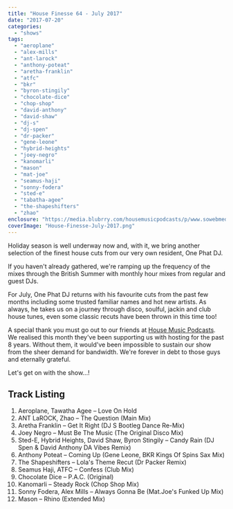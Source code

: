 ```yaml
---
title: "House Finesse 64 - July 2017"
date: "2017-07-20"
categories: 
  - "shows"
tags: 
  - "aeroplane"
  - "alex-mills"
  - "ant-larock"
  - "anthony-poteat"
  - "aretha-franklin"
  - "atfc"
  - "bkr"
  - "byron-stingily"
  - "chocolate-dice"
  - "chop-shop"
  - "david-anthony"
  - "david-shaw"
  - "dj-s"
  - "dj-spen"
  - "dr-packer"
  - "gene-leone"
  - "hybrid-heights"
  - "joey-negro"
  - "kanomarli"
  - "mason"
  - "mat-joe"
  - "seamus-haji"
  - "sonny-fodera"
  - "sted-e"
  - "tabatha-agee"
  - "the-shapeshifters"
  - "zhao"
enclosure: "https://media.blubrry.com/housemusicpodcasts/p/www.sowebmediauk.co.uk/dj-shows/HouseFinesse/House_Finesse_July_2017.mp3 0 audio/mpeg "
coverImage: "House-Finesse-July-2017.png"
---
```


Holiday season is well underway now and, with it, we bring another selection of the finest house cuts from our very own resident, One Phat DJ.

If you haven't already gathered, we're ramping up the frequency of the mixes through the British Summer with monthly hour mixes from regular and guest DJs.

For July, One Phat DJ returns with his favourite cuts from the past few months including some trusted familiar names and hot new artists. As always, he takes us on a journey through disco, soulful, jackin and club house tunes, even some classic recuts have been thrown in this time too!

A special thank you must go out to our friends at [House Music Podcasts](https://www.housemusicpodcasts.co.uk/). We realised this month they've been supporting us with hosting for the past 8 years. Without them, it would've been impossible to sustain our show from the sheer demand for bandwidth. We're forever in debt to those guys and eternally grateful.

Let's get on with the show…!

## Track Listing

1. Aeroplane, Tawatha Agee – Love On Hold
2. ANT LaROCK, Zhao – The Question (Main Mix)
3. Aretha Franklin – Get It Right (DJ S Bootleg Dance Re-Mix)
4. Joey Negro – Must Be The Music (The Original Disco Mix)
5. Sted-E, Hybrid Heights, David Shaw, Byron Stingily – Candy Rain (DJ Spen & David Anthony DA Vibes Remix)
6. Anthony Poteat – Coming Up (Gene Leone, BKR Kings Of Spins Sax Mix)
7. The Shapeshifters – Lola's Theme Recut (Dr Packer Remix)
8. Seamus Haji, ATFC – Confess (Club Mix)
9. Chocolate Dice – P.A.C. (Original)
10. Kanomarli – Steady Rock (Chop Shop Mix)
11. Sonny Fodera, Alex Mills – Always Gonna Be (Mat.Joe's Funked Up Mix)
12. Mason – Rhino (Extended Mix)
